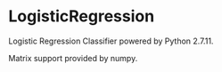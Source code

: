 # LogisticRegression

Logistic Regression Classifier powered by Python 2.7.11.

Matrix support provided by numpy.  
